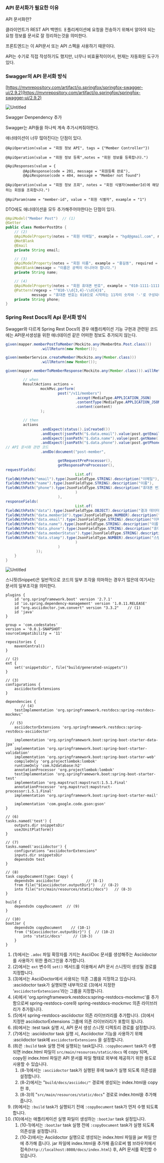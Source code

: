 ### API 문서화가 필요한 이유

API 문서화란?

클라이언트가 REST API 백엔드 ㅐ플리케이션에 요청을 전송하기 위해서 알아야 되는 요청 정보를 문서로 잘 정리하는것을 의미한다.

프론트엔드는 이 API문서 또는 API 스펙을 사용하기 때문이다.

API는 수기로 직접 작성하기도 했지만, 너무나 비효율적이어서, 현재는 자동화된 도구가 있다.

### Swagger의 API 문서화 방식

[https://mvnrepository.com/artifact/io.springfox/springfox-swagger-ui/2.9.2](https://mvnrepository.com/artifact/io.springfox/springfox-swagger-ui/2.9.2)

![Untitled](https://s3-us-west-2.amazonaws.com/secure.notion-static.com/570a5424-e62b-466c-a785-d107d5051a0f/Untitled.png)

Swagger Denpendency 추가

Swagger는 API들을 하나씩 계속 추가시켜줘야한다.

애너테이션이 너무 많아진다는 단점이 있다.

```
@ApiOperation(value = "회원 정보 API", tags = {"Member Controller"})

@ApiOperation(value = "회원 정보 등록",notes = "회원 정보를 등록합니다.")

@ApiResponses(value = {
        @ApiResponse(code = 201, message = "회원등록 완료"),
        @ApiResponse(code = 404, message = "Member not found")

@ApiOperation(value = "회원 정보 조회", notes = "회원 식별자(memberId)에 해당하는 회원을 조회합니다.")

@ApiParam(name = "member-id", value = "회원 식별자", example = "1")
```

DTO에도 애너테이션을 모두 추가해주어야한다는 단점이 있다.

```java
@ApiModel("Member Post")  // (1)
@Getter
public class MemberPostDto {
    // (2)
    @ApiModelProperty(notes = "회원 이메일", example = "hgd@gmail.com", required = true)
    @NotBlank
    @Email
    private String email;

    // (3)
    @ApiModelProperty(notes = "회원 이름", example = "홍길동", required = true)
    @NotBlank(message = "이름은 공백이 아니어야 합니다.")
    private String name;

    // (4)
    @ApiModelProperty(notes = "회원 휴대폰 번호", example = "010-1111-1111", required = true)
    @Pattern(regexp = "^010-\\d{3,4}-\\d{4}$",
            message = "휴대폰 번호는 010으로 시작하는 11자리 숫자와 '-'로 구성되어야 합니다.")
    private String phone;
}
```

### Spring Rest Docs의 Api 문서화 방식

Swagger와 다르게 Spring Rest Docs의 경우 애플리케이션 기능 구현과 관련된 코드에는 API문서생성을 위한 애너테이션 같은 어떠한 정보도 추가되지 않는다.

```java
given(mapper.memberPostToMember(Mockito.any(MemberDto.Post.class)))
                .willReturn(new Member());

given(memberService.createMember(Mockito.any(Member.class)))
                .willReturn(new Member());

given(mapper.memberToMemberResponse(Mockito.any(Member.class))).willReturn(responseDto);

        // when
        ResultActions actions =
                mockMvc.perform(
                        post("/v11/members")
                                .accept(MediaType.APPLICATION_JSON)
                                .contentType(MediaType.APPLICATION_JSON)
                                .content(content)
                );

        // then
        actions
                .andExpect(status().isCreated())
                .andExpect(jsonPath("$.data.email").value(post.getEmail()))
                .andExpect(jsonPath("$.data.name").value(post.getName()))
                .andExpect(jsonPath("$.data.phone").value(post.getPhone()))
// API 문서화 관련 코드
                .andDo(document("post-member",

                        getRequestPreProcessor(),
                        getResponsePreProcessor(),
requestFields(
                                List.of(
fieldWithPath("email").type(JsonFieldType.STRING).description("이메일"),
fieldWithPath("name").type(JsonFieldType.STRING).description("이름"),
fieldWithPath("phone").type(JsonFieldType.STRING).description("휴대폰 번호")
                                )
                        ),
responseFields(
                                List.of(
fieldWithPath("data").type(JsonFieldType.OBJECT).description("결과 데이터"),
fieldWithPath("data.memberId").type(JsonFieldType.NUMBER).description("회원 식별자"),
fieldWithPath("data.email").type(JsonFieldType.STRING).description("이메일"),
fieldWithPath("data.name").type(JsonFieldType.STRING).description("이름"),
fieldWithPath("data.phone").type(JsonFieldType.STRING).description("휴대폰 번호"),
fieldWithPath("data.memberStatus").type(JsonFieldType.STRING).description("회원 상태"),
fieldWithPath("data.stamp").type(JsonFieldType.NUMBER).description("스탬프 갯수")
                                )
                        )
              ));
    }
}
```

![Untitled](https://s3-us-west-2.amazonaws.com/secure.notion-static.com/4f6d55f3-43b1-4e96-96b0-e9f2074da3ca/Untitled.png)

스니핏(Snippet)은 일반적으로 코드의 일부 조각을 의마하는 경우가 많은데 여기서는 문서의 일부조각을 의미한다.

```
plugins {
	id 'org.springframework.boot' version '2.7.1'
	id 'io.spring.dependency-management' version '1.0.11.RELEASE'
	id "org.asciidoctor.jvm.convert" version "3.3.2"    // (1)
	id 'java'
}

group = 'com.codestates'
version = '0.0.1-SNAPSHOT'
sourceCompatibility = '11'

repositories {
	mavenCentral()
}

// (2)
ext {
	set('snippetsDir', file("build/generated-snippets"))
}

// (3)
configurations {
	asciidoctorExtensions
}

dependencies {
       // (4)
	testImplementation 'org.springframework.restdocs:spring-restdocs-mockmvc'

  // (5)
	asciidoctorExtensions 'org.springframework.restdocs:spring-restdocs-asciidoctor'

	implementation 'org.springframework.boot:spring-boot-starter-data-jpa'
	implementation 'org.springframework.boot:spring-boot-starter-validation'
	implementation 'org.springframework.boot:spring-boot-starter-web'
	compileOnly 'org.projectlombok:lombok'
	runtimeOnly 'com.h2database:h2'
	annotationProcessor 'org.projectlombok:lombok'
	testImplementation 'org.springframework.boot:spring-boot-starter-test'
	implementation 'org.mapstruct:mapstruct:1.5.1.Final'
	annotationProcessor 'org.mapstruct:mapstruct-processor:1.5.1.Final'
	implementation 'org.springframework.boot:spring-boot-starter-mail'

	implementation 'com.google.code.gson:gson'
}

// (6)
tasks.named('test') {
	outputs.dir snippetsDir
	useJUnitPlatform()
}

// (7)
tasks.named('asciidoctor') {
	configurations "asciidoctorExtensions"
	inputs.dir snippetsDir
	dependsOn test
}

// (8)
task copyDocument(type: Copy) {
	dependsOn asciidoctor            // (8-1)
	from file("${asciidoctor.outputDir}")   // (8-2)
	into file("src/main/resources/static/docs")   // (8-3)
}

build {
	dependsOn copyDocument  // (9)
}

// (10)
bootJar {
	dependsOn copyDocument    // (10-1)
	from ("${asciidoctor.outputDir}") {  // (10-2)
		into 'static/docs'     // (10-3)
	}
}
```

1. (1)에서는 `.adoc` 파일 확장자를 가지는 AsciiDoc 문서를 생성해주는 Asciidoctor를 사용하기 위한 플러그인을 추가합니다.
2. (2)에서는 `ext` 변수의 `set()` 메서드를 이용해서 API 문서 스니핏이 생성될 경로를 지정합니다.
3. (3)에서는 AsciiDoctor에서 사용되는 의존 그룹을 지정하고 있습니다. :asciidoctor task가 실행되면 내부적으로 (3)에서 지정한 ‘`asciidoctorExtensions`’라는 그룹을 지정합니다.
4. (4)에서 'org.springframework.restdocs:spring-restdocs-mockmvc'를 추가함으로써 spring-restdocs-core와 spring-restdocs-mockmvc 의존 라이브러리가 추가됩니다.
5. (5)에서 spring-restdocs-asciidoctor 의존 라이브러리를 추가합니다. (3)에서 지정한 asciidoctorExtensions 그룹에 의존 라이브러리가 포함이 됩니다.
6. (6)에서는 :test task 실행 시, API 문서 생성 스니핏 디렉토리 경로를 설정합니다.
7. (7)에서는 :asciidoctor task 실행 시, Asciidoctor 기능을 사용하기 위해 :asciidoctor task에 `asciidoctorExtensions` 을 설정합니다.
8. (8)은 `:build` task 실행 전에 실행되는 task입니다. `:copyDocument` task가 수행되면 index.html 파일이 `src/main/resources/static/docs` 에 copy 되며, copy된 index.html 파일은 API 문서를 파일 형태로 외부에 제공하기 위한 용도로 사용할 수 있습니다.
    1. (8-1)에서는 `:asciidoctor` task가 실행된 후에 task가 실행 되도록 의존성을 설정합니다.
    2. (8-2)에서는 "`build/docs/asciidoc/"` 경로에 생성되는 index.html을 copy한 후,
    3. (8-3)의 "`src/main/resources/static/docs`" 경로로 index.html을 추가해 줍니다.
9. (9)에서는 `:build` task가 실행되기 전에 `:copyDocument` task가 먼저 수행 되도록 합니다.
10. (10)에서는 애플리케이션 실행 파일이 생성하는 `:bootJar` task 설정입니다.
    1. (10-1)에서는 `:bootJar` task 실행 전에 `:copyDocument` task가 실행 되도록 의존성을 설정합니다.
    2. (10-2)에서는 Asciidoctor 실행으로 생성되는 index.html 파일을 jar 파일 안에 추가해 줍니다.
    jar 파일에 index.html을 추가해 줌으로써 웹 브라우저에서 접속(`http://localhost:8080/docs/index.html`) 후, API 문서를 확인할 수 있습니다.
